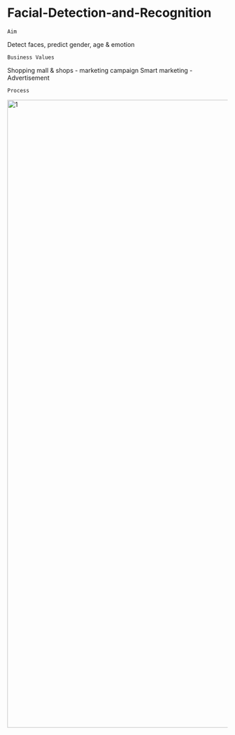 # Facial-Detection-and-Recognition

```
Aim
```
Detect faces, predict gender, age & emotion

```
Business Values
```
Shopping mall & shops - marketing campaign 
Smart marketing - Advertisement

```
Process
```
<img width="1435" alt="1" src="https://user-images.githubusercontent.com/80112729/122372804-8dbc4480-cf93-11eb-9523-2418df743f19.png">
